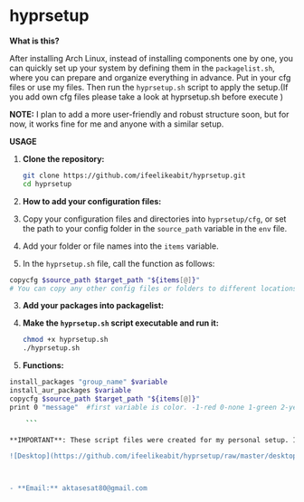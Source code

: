 # hyprsetup

**What is this?**

After installing Arch Linux, instead of installing components one by one, you can quickly set up your system by defining them in the `packagelist.sh`, where you can prepare and organize everything in advance. Put in your cfg files or use my files.
Then run the `hyprsetup.sh` script to apply the setup.(If you add own cfg files please take a look at hyprsetup.sh before execute )
 
 **NOTE:** I plan to add a more user-friendly and robust structure soon, but for now, it works fine for me and anyone with a similar setup.

**USAGE**

1. **Clone the repository:**
    ```bash
    git clone https://github.com/ifeelikeabit/hyprsetup.git
    cd hyprsetup
    ```


2. **How to add your configuration files:**  
1. Copy your configuration files and directories into `hyprsetup/cfg`, or set the path to your config folder in the `source_path` variable in the `env` file.  
2. Add your folder or file names into the `items` variable.  
3. In the `hyprsetup.sh` file, call the function as follows:  

```bash
copycfg $source_path $target_path "${items[@]}"
# You can copy any other config files or folders to different locations using this method.
```
3. **Add your packages into packagelist:**



4. **Make the `hyprsetup.sh` script executable and run it:**
    ```bash
    chmod +x hyprsetup.sh
    ./hyprsetup.sh
    ```

5. **Functions:**
```bash
install_packages "group_name" $variable
install_aur_packages $variable
copycfg $source_path $target_path "${items[@]}"
print 0 "message"  #first variable is color. -1-red 0-none 1-green 2-yellow 3-blue.

    ```

**IMPORTANT**: These script files were created for my personal setup. If you know what you're doing, you can use them safely.

![Desktop](https://github.com/ifeelikeabit/hyprsetup/raw/master/desktop.jpg)



- **Email:** aktasesat80@gmail.com
